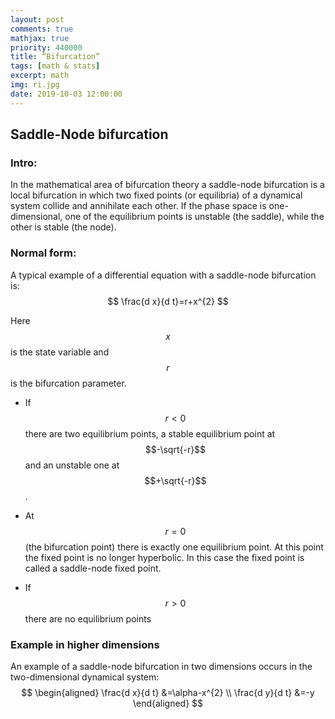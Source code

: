 ```yaml
---
layout: post
comments: true
mathjax: true
priority: 440000
title: “Bifurcation”
tags: [math & stats]
excerpt: math
img: ri.jpg
date: 2019-10-03 12:00:00
---
```

## Saddle-Node bifurcation


### Intro:

In the mathematical area of bifurcation theory a saddle-node bifurcation is a local bifurcation in which two fixed points (or equilibria) of a dynamical system collide and annihilate each other.
If the phase space is one-dimensional, one of the equilibrium points is unstable (the saddle), while the other is stable (the node).


### Normal form:

A typical example of a differential equation with a saddle-node bifurcation is:
$$
\frac{d x}{d t}=r+x^{2}
$$

Here $$x$$ is the state variable and $$r$$ is the bifurcation parameter.

- If $$r<0$$ there are two equilibrium points, a stable equilibrium point at $$-\sqrt{-r}$$ and an unstable one at $$+\sqrt{-r}$$.

- At $$r=0$$ (the bifurcation point) there is exactly one equilibrium point. At this point the fixed point is no longer hyperbolic. In this case the fixed point is called a saddle-node fixed point.

- If $$r>0$$ there are no equilibrium points



### Example in higher dimensions


An example of a saddle-node bifurcation in two dimensions occurs in the two-dimensional dynamical system:
$$
\begin{aligned} \frac{d x}{d t} &=\alpha-x^{2} \\ \frac{d y}{d t} &=-y \end{aligned}
$$

